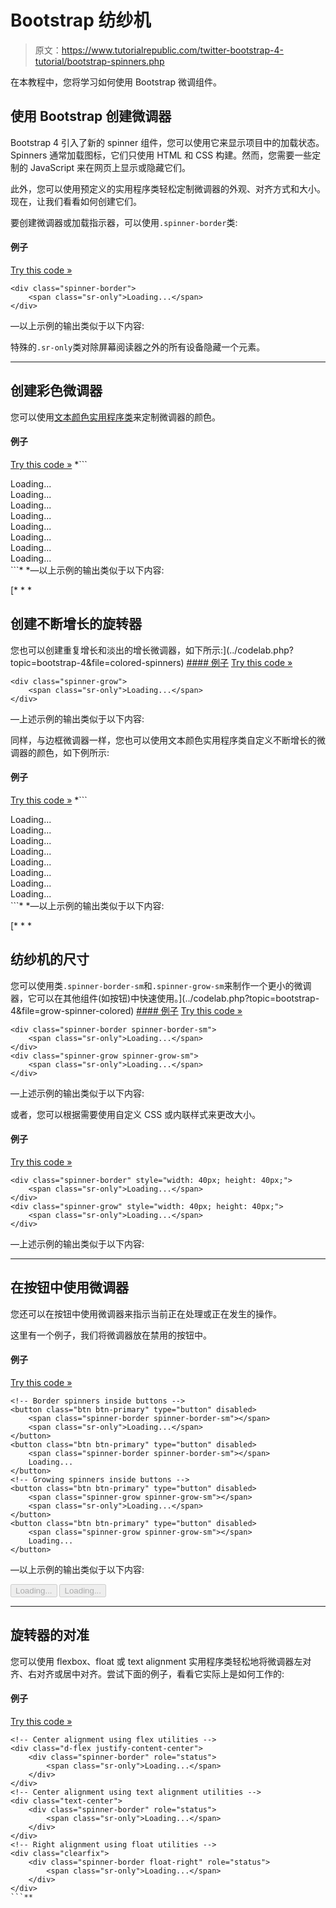 # Bootstrap 纺纱机

> 原文：<https://www.tutorialrepublic.com/twitter-bootstrap-4-tutorial/bootstrap-spinners.php>

在本教程中，您将学习如何使用 Bootstrap 微调组件。

## 使用 Bootstrap 创建微调器

Bootstrap 4 引入了新的 spinner 组件，您可以使用它来显示项目中的加载状态。Spinners 通常加载图标，它们只使用 HTML 和 CSS 构建。然而，您需要一些定制的 JavaScript 来在网页上显示或隐藏它们。

此外，您可以使用预定义的实用程序类轻松定制微调器的外观、对齐方式和大小。现在，让我们看看如何创建它们。

要创建微调器或加载指示器，可以使用`.spinner-border`类:

#### 例子

[Try this code »](../codelab.php?topic=bootstrap-4&file=border-spinner "Try this code using online Editor")

```
<div class="spinner-border">
    <span class="sr-only">Loading...</span>
</div>
```

—以上示例的输出类似于以下内容:

[](../codelab.php?topic=bootstrap-4&file=border-spinner)[](../codelab.php?topic=bootstrap-4&file=border-spinner)

特殊的`.sr-only`类对除屏幕阅读器之外的所有设备隐藏一个元素。

* * *

## 创建彩色微调器

您可以使用[文本颜色实用程序类](bootstrap-helper-classes.php#color-classes)来定制微调器的颜色。

#### 例子

[Try this code »](../codelab.php?topic=bootstrap-4&file=colored-spinners "Try this code using online Editor") *```
<div class="spinner-border text-primary">
    <span class="sr-only">Loading...</span>
</div>
<div class="spinner-border text-secondary">
    <span class="sr-only">Loading...</span>
</div>
<div class="spinner-border text-success">
    <span class="sr-only">Loading...</span>
</div>
<div class="spinner-border text-danger">
    <span class="sr-only">Loading...</span>
</div>
<div class="spinner-border text-warning">
    <span class="sr-only">Loading...</span>
</div>
<div class="spinner-border text-info">
    <span class="sr-only">Loading...</span>
</div>
<div class="spinner-border text-dark">
    <span class="sr-only">Loading...</span>
</div>
<div class="spinner-border text-light">
    <span class="sr-only">Loading...</span>
</div>
```*  *—以上示例的输出类似于以下内容:

[](../codelab.php?topic=bootstrap-4&file=colored-spinners)[](../codelab.php?topic=bootstrap-4&file=colored-spinners)[](../codelab.php?topic=bootstrap-4&file=colored-spinners)[](../codelab.php?topic=bootstrap-4&file=colored-spinners)[](../codelab.php?topic=bootstrap-4&file=colored-spinners)[](../codelab.php?topic=bootstrap-4&file=colored-spinners)[](../codelab.php?topic=bootstrap-4&file=colored-spinners)[](../codelab.php?topic=bootstrap-4&file=colored-spinners)[](../codelab.php?topic=bootstrap-4&file=colored-spinners)[](../codelab.php?topic=bootstrap-4&file=colored-spinners) [* * *

## 创建不断增长的旋转器

您也可以创建重复增长和淡出的增长微调器，如下所示:](../codelab.php?topic=bootstrap-4&file=colored-spinners) [](../codelab.php?topic=bootstrap-4&file=colored-spinners)[](../codelab.php?topic=bootstrap-4&file=colored-spinners) [#### 例子](../codelab.php?topic=bootstrap-4&file=colored-spinners) [Try this code »](../codelab.php?topic=bootstrap-4&file=grow-spinner "Try this code using online Editor")

```
<div class="spinner-grow">
    <span class="sr-only">Loading...</span>
</div>
```

—上述示例的输出类似于以下内容:

[](../codelab.php?topic=bootstrap-4&file=grow-spinner)[](../codelab.php?topic=bootstrap-4&file=grow-spinner)

同样，与边框微调器一样，您也可以使用文本颜色实用程序类自定义不断增长的微调器的颜色，如下例所示:

#### 例子

[Try this code »](../codelab.php?topic=bootstrap-4&file=grow-spinner-colored "Try this code using online Editor") *```
<div class="spinner-grow text-primary">
    <span class="sr-only">Loading...</span>
</div>
<div class="spinner-grow text-secondary">
    <span class="sr-only">Loading...</span>
</div>
<div class="spinner-grow text-success">
    <span class="sr-only">Loading...</span>
</div>
<div class="spinner-grow text-danger">
    <span class="sr-only">Loading...</span>
</div>
<div class="spinner-grow text-warning">
    <span class="sr-only">Loading...</span>
</div>
<div class="spinner-grow text-info">
    <span class="sr-only">Loading...</span>
</div>
<div class="spinner-grow text-light">
    <span class="sr-only">Loading...</span>
</div>
<div class="spinner-grow text-dark">
    <span class="sr-only">Loading...</span>
</div>
```*  *—以上示例的输出类似于以下内容:

[](../codelab.php?topic=bootstrap-4&file=grow-spinner-colored)[](../codelab.php?topic=bootstrap-4&file=grow-spinner-colored)[](../codelab.php?topic=bootstrap-4&file=grow-spinner-colored)[](../codelab.php?topic=bootstrap-4&file=grow-spinner-colored)[](../codelab.php?topic=bootstrap-4&file=grow-spinner-colored)[](../codelab.php?topic=bootstrap-4&file=grow-spinner-colored)[](../codelab.php?topic=bootstrap-4&file=grow-spinner-colored)[](../codelab.php?topic=bootstrap-4&file=grow-spinner-colored)[](../codelab.php?topic=bootstrap-4&file=grow-spinner-colored)[](../codelab.php?topic=bootstrap-4&file=grow-spinner-colored) [* * *

## 纺纱机的尺寸

您可以使用类`.spinner-border-sm`和`.spinner-grow-sm`来制作一个更小的微调器，它可以在其他组件(如按钮)中快速使用。](../codelab.php?topic=bootstrap-4&file=grow-spinner-colored) [](../codelab.php?topic=bootstrap-4&file=grow-spinner-colored)[](../codelab.php?topic=bootstrap-4&file=grow-spinner-colored) [#### 例子](../codelab.php?topic=bootstrap-4&file=grow-spinner-colored) [Try this code »](../codelab.php?topic=bootstrap-4&file=small-spinners "Try this code using online Editor")

```
<div class="spinner-border spinner-border-sm">
    <span class="sr-only">Loading...</span>
</div>
<div class="spinner-grow spinner-grow-sm">
    <span class="sr-only">Loading...</span>
</div>
```

—上述示例的输出类似于以下内容:

[](../codelab.php?topic=bootstrap-4&file=small-spinners)[](../codelab.php?topic=bootstrap-4&file=small-spinners)[](../codelab.php?topic=bootstrap-4&file=small-spinners)

或者，您可以根据需要使用自定义 CSS 或内联样式来更改大小。

#### 例子

[Try this code »](../codelab.php?topic=bootstrap-4&file=spinner-sizing "Try this code using online Editor")

```
<div class="spinner-border" style="width: 40px; height: 40px;">
    <span class="sr-only">Loading...</span>
</div>
<div class="spinner-grow" style="width: 40px; height: 40px;">
    <span class="sr-only">Loading...</span>
</div>
```

—上述示例的输出类似于以下内容:

[](../codelab.php?topic=bootstrap-4&file=spinner-sizing)[](../codelab.php?topic=bootstrap-4&file=spinner-sizing)[](../codelab.php?topic=bootstrap-4&file=spinner-sizing)

* * *

## 在按钮中使用微调器

您还可以在按钮中使用微调器来指示当前正在处理或正在发生的操作。

这里有一个例子，我们将微调器放在禁用的按钮中。

#### 例子

[Try this code »](../codelab.php?topic=bootstrap-4&file=spinners-inside-buttons "Try this code using online Editor")

```
<!-- Border spinners inside buttons -->
<button class="btn btn-primary" type="button" disabled>
    <span class="spinner-border spinner-border-sm"></span>
    <span class="sr-only">Loading...</span>
</button>
<button class="btn btn-primary" type="button" disabled>
    <span class="spinner-border spinner-border-sm"></span>
    Loading...
</button>	
<!-- Growing spinners inside buttons -->
<button class="btn btn-primary" type="button" disabled>
    <span class="spinner-grow spinner-grow-sm"></span>
    <span class="sr-only">Loading...</span>
</button>
<button class="btn btn-primary" type="button" disabled>
    <span class="spinner-grow spinner-grow-sm"></span>
    Loading...
</button>
```

—以上示例的输出类似于以下内容:

<button class="btn btn-primary" type="button" disabled="disabled">Loading...</button> <button class="btn btn-primary" type="button" disabled="disabled">Loading...</button>

* * *

## 旋转器的对准

您可以使用 flexbox、float 或 text alignment 实用程序类轻松地将微调器左对齐、右对齐或居中对齐。尝试下面的例子，看看它实际上是如何工作的:

#### 例子

[Try this code »](../codelab.php?topic=bootstrap-4&file=spinner-alignment "Try this code using online Editor")

```
<!-- Center alignment using flex utilities -->
<div class="d-flex justify-content-center">
    <div class="spinner-border" role="status">
        <span class="sr-only">Loading...</span>
    </div>
</div>
<!-- Center alignment using text alignment utilities -->
<div class="text-center">
    <div class="spinner-border" role="status">
        <span class="sr-only">Loading...</span>
    </div>
</div>
<!-- Right alignment using float utilities -->
<div class="clearfix">
    <div class="spinner-border float-right" role="status">
        <span class="sr-only">Loading...</span>
    </div>
</div>
```**